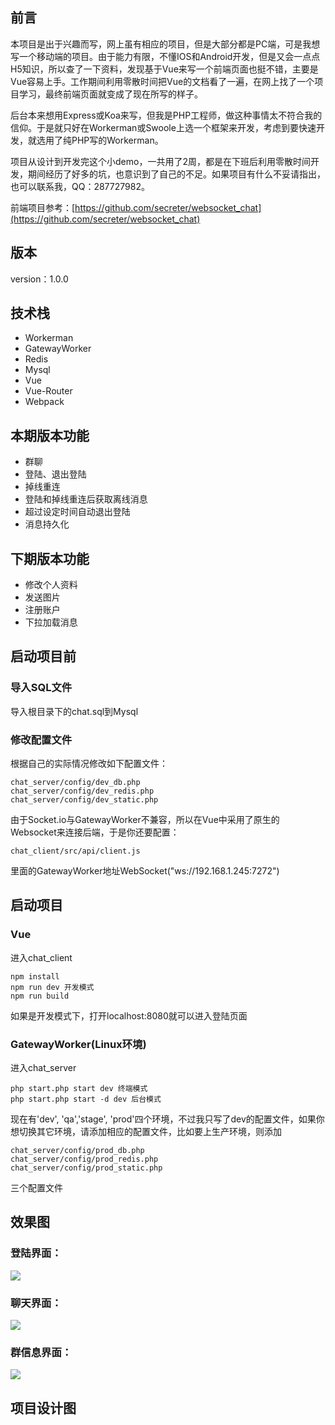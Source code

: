 ## 前言

本项目是出于兴趣而写，网上虽有相应的项目，但是大部分都是PC端，可是我想写一个移动端的项目。由于能力有限，不懂IOS和Android开发，但是又会一点点H5知识，所以查了一下资料，发现基于Vue来写一个前端页面也挺不错，主要是Vue容易上手。工作期间利用零散时间把Vue的文档看了一遍，在网上找了一个项目学习，最终前端页面就变成了现在所写的样子。

后台本来想用Express或Koa来写，但我是PHP工程师，做这种事情太不符合我的信仰。于是就只好在Workerman或Swoole上选一个框架来开发，考虑到要快速开发，就选用了纯PHP写的Workerman。

项目从设计到开发完这个小demo，一共用了2周，都是在下班后利用零散时间开发，期间经历了好多的坑，也意识到了自己的不足。如果项目有什么不妥请指出，也可以联系我，QQ：287727982。

前端项目参考：[https://github.com/secreter/websocket_chat](https://github.com/secreter/websocket_chat)
## 版本

version：1.0.0

## 技术栈

* Workerman
* GatewayWorker
* Redis
* Mysql
* Vue
* Vue-Router
* Webpack

## 本期版本功能

* 群聊
* 登陆、退出登陆
* 掉线重连
* 登陆和掉线重连后获取离线消息
* 超过设定时间自动退出登陆
* 消息持久化

## 下期版本功能

* 修改个人资料
* 发送图片
* 注册账户
* 下拉加载消息

## 启动项目前

### 导入SQL文件

导入根目录下的chat.sql到Mysql

### 修改配置文件

根据自己的实际情况修改如下配置文件：

	chat_server/config/dev_db.php
	chat_server/config/dev_redis.php
	chat_server/config/dev_static.php

由于Socket.io与GatewayWorker不兼容，所以在Vue中采用了原生的Websocket来连接后端，于是你还要配置：
	
	chat_client/src/api/client.js

里面的GatewayWorker地址WebSocket("ws://192.168.1.245:7272")
	
## 启动项目

### Vue

进入chat_client

	npm install
	npm run dev 开发模式
	npm run build

如果是开发模式下，打开localhost:8080就可以进入登陆页面

### GatewayWorker(Linux环境)

进入chat_server

	php start.php start dev 终端模式
	php start.php start -d dev 后台模式

现在有'dev', 'qa','stage', 'prod'四个环境，不过我只写了dev的配置文件，如果你想切换其它环境，请添加相应的配置文件，比如要上生产环境，则添加

	chat_server/config/prod_db.php
	chat_server/config/prod_redis.php
	chat_server/config/prod_static.php

三个配置文件

## 效果图

### 登陆界面：

<img src="./20180122115904.png">

### 聊天界面：

<img src="./20180122120207.png">

### 群信息界面：

<img src="./20180122120238.png">

## 项目设计图